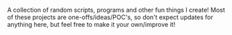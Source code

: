 
A collection of random scripts, programs and other fun things I create!
Most of these projects are one-offs/ideas/POC's, so don't expect updates for anything here, but feel free to make it your own/improve it!
